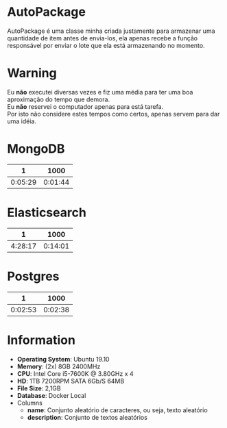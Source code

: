 # AutoPackage
AutoPackage é uma classe minha criada justamente para armazenar uma quantidade de item antes de envia-los, ela apenas recebe a função responsável por enviar o lote que ela está armazenando no momento.  

# Warning
Eu **não** executei diversas vezes e fiz uma média para ter uma boa aproximação do tempo que demora.  
Eu **não** reservei o computador apenas para está tarefa.  
Por isto não considere estes tempos como certos, apenas servem para dar uma idéia.  

# MongoDB
| 1       | 1000    |
| ------- | ------- |
| 0:05:29 | 0:01:44 |

# Elasticsearch
| 1       | 1000    |
| ------- | ------- |
| 4:28:17 | 0:14:01 |

# Postgres
| 1       | 1000    |
| ------- | ------- |
| 0:02:53 | 0:02:38 |

# Information
* **Operating System**: Ubuntu 19.10  
* **Memory**: (2x) 8GB 2400MHz  
* **CPU**: Intel Core i5-7600K @ 3.80GHz x 4  
* **HD**: 1TB 7200RPM SATA 6Gb/S 64MB  
* **File Size**: 2,1GB  
* **Database**: Docker Local  
* Columns
  * **name**: Conjunto aleatório de caracteres, ou seja, texto aleatório  
  * **description**: Conjunto de textos aleatórios  